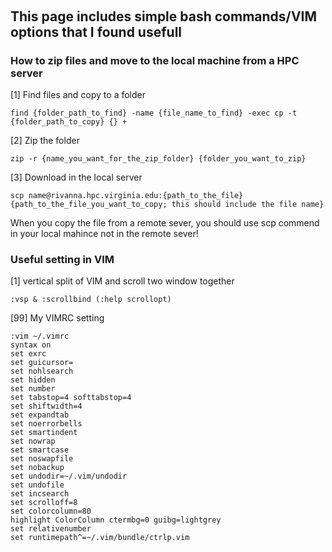 ## &nbsp;
## This page includes simple bash commands/VIM options that I found usefull

### How to zip files and move to the local machine from a HPC server

[1] Find files and copy to a folder <br />
```
find {folder_path_to_find} -name {file_name_to_find} -exec cp -t {folder_path_to_copy} {} +
```

[2] Zip the folder <br />
```
zip -r {name_you_want_for_the_zip_folder} {folder_you_want_to_zip}
```

[3] Download in the local server <br />
```
scp name@rivanna.hpc.virginia.edu:{path_to_the_file} {path_to_the_file_you_want_to_copy; this should include the file name}
```

When you copy the file from a remote sever, you should use scp commend in your local mahince not in the remote sever!


### Useful setting in VIM
[1] vertical split of VIM and scroll two window together
```
:vsp & :scrollbind (:help scrollopt)
```

[99] My VIMRC setting
```
:vim ~/.vimrc
syntax on
set exrc
set guicursor=
set nohlsearch
set hidden
set number
set tabstop=4 softtabstop=4
set shiftwidth=4
set expandtab
set noerrorbells
set smartindent
set nowrap
set smartcase
set noswapfile
set nobackup
set undodir=~/.vim/undodir
set undofile
set incsearch
set scrolloff=8
set colorcolumn=80
highlight ColorColumn ctermbg=0 guibg=lightgrey
set relativenumber
set runtimepath^=~/.vim/bundle/ctrlp.vim
```
